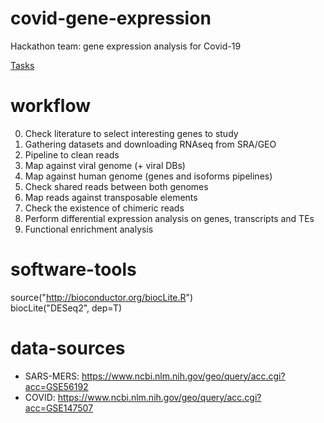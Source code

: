 # covid-gene-expression
Hackathon team: gene expression analysis for Covid-19

[Tasks](https://github.com/avantikalal/covid-gene-expression/projects/1)

# workflow
0. Check literature to select interesting genes to study
1. Gathering datasets and downloading RNAseq from SRA/GEO 
2. Pipeline to clean reads
3. Map against viral genome (+ viral DBs)
4. Map against human genome (genes and isoforms pipelines)
5. Check shared reads between both genomes
6. Map reads against transposable elements
7. Check the existence of chimeric reads
8. Perform differential expression analysis on genes, transcripts and TEs
9. Functional enrichment analysis

# software-tools

source("http://bioconductor.org/biocLite.R")  
biocLite("DESeq2", dep=T)

# data-sources
- SARS-MERS: https://www.ncbi.nlm.nih.gov/geo/query/acc.cgi?acc=GSE56192  
- COVID: https://www.ncbi.nlm.nih.gov/geo/query/acc.cgi?acc=GSE147507  
